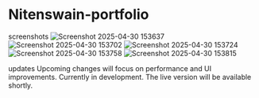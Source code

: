 # Nitenswain-portfolio
 
screenshots
![Screenshot 2025-04-30 153637](https://github.com/user-attachments/assets/4b3e0e4d-cc00-4857-a85a-479717be8733)
![Screenshot 2025-04-30 153702](https://github.com/user-attachments/assets/b43bf537-c570-41be-a7d5-0ab9a894c98a)
![Screenshot 2025-04-30 153724](https://github.com/user-attachments/assets/6b6b4f0f-231a-4933-8683-57071a81d749)
![Screenshot 2025-04-30 153758](https://github.com/user-attachments/assets/0105da0a-35ee-4a05-9ea2-55ab1cfed0d0)
![Screenshot 2025-04-30 153815](https://github.com/user-attachments/assets/6a600991-9bef-4f59-9c61-02f8bc20b3ff)

updates
Upcoming changes will focus on performance and UI improvements.
Currently in development. The live version will be available shortly.
